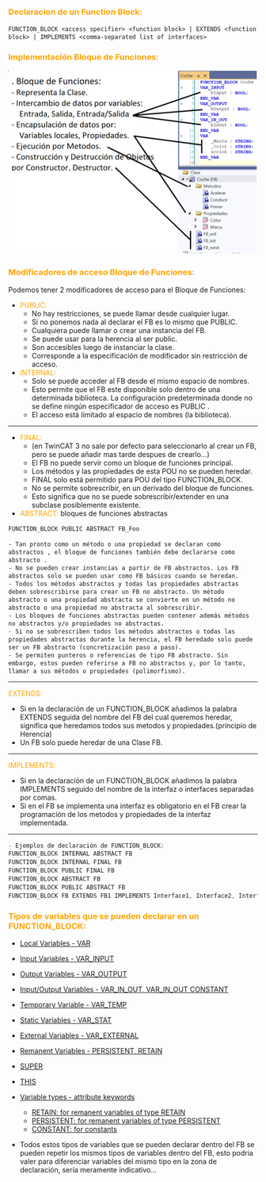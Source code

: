 ### <span style="color:orange">Declaracion de un Function Block:</span> 
```iecst
FUNCTION_BLOCK <access specifier> <function block> | EXTENDS <function block> | IMPLEMENTS <comma-separated list of interfaces>
```
### <span style="color:orange">Implementación Bloque de Funciones:</span> 

![Function_Block](../imagenes/Function_Block_Coche.png)


### <span style="color:orange">Modificadores de acceso Bloque de Funciones:</span> 
Podemos tener 2 modificadores de acceso para el Bloque de Funciones:

- <span style="color:orange">PUBLIC:</span> 
    - No hay restricciones, se puede llamar desde cualquier lugar. 
    - Si no ponemos nada al declarar el FB es lo mismo que PUBLIC.
    - Cualquiera puede llamar o crear una instancia del FB.
    - Se puede usar para la herencia al ser public. 
    - Son accesibles luego de instanciar la clase.
    - Corresponde a la especificación de modificador sin restricción de acceso.
- <span style="color:orange">INTERNAL:</span> 
    - Solo se puede acceder al FB desde el mismo espacio de nombres. 
    - Esto permite que el FB este disponible solo dentro de una determinada biblioteca.
La configuración predeterminada donde no se define ningún especificador de acceso es PUBLIC .
    - El acceso está limitado al espacio de nombres (la biblioteca).
***    
- <span style="color:orange">FINAL:</span>
    - (en TwinCAT 3 no sale por defecto para seleccionarlo al crear un FB, pero se puede añadir mas tarde despues de crearlo...) 
    - El FB no puede servir como un bloque de funciones principal. 
    - Los métodos y las propiedades de esta POU no se pueden heredar. 
    - FINAL solo está permitido para POU del tipo FUNCTION_BLOCK.
    - No se permite sobrescribir, en un derivado del bloque de funciones. 
    - Esto significa que no se puede sobrescribir/extender en una subclase posiblemente existente.    
- <span style="color:orange">ABSTRACT:</span> 
bloques de funciones abstractas
```javascript
FUNCTION_BLOCK PUBLIC ABSTRACT FB_Foo
```
    - Tan pronto como un método o una propiedad se declaran como abstractos , el bloque de funciones también debe declararse como abstracto .
    - No se pueden crear instancias a partir de FB abstractos. Los FB abstractos solo se pueden usar como FB básicos cuando se heredan.
    - Todos los métodos abstractos y todas las propiedades abstractas deben sobrescribirse para crear un FB no abstracto. Un método abstracto o una propiedad abstracta se convierte en un método no abstracto o una propiedad no abstracta al sobrescribir.
    - Los bloques de funciones abstractas pueden contener además métodos no abstractos y/o propiedades no abstractas.
    - Si no se sobrescriben todos los métodos abstractos o todas las propiedades abstractas durante la herencia, el FB heredado solo puede ser un FB abstracto (concretización paso a paso).
    - Se permiten punteros o referencias de tipo FB abstracto. Sin embargo, estos pueden referirse a FB no abstractos y, por lo tanto, llamar a sus métodos o propiedades (polimorfismo).   

***
<span style="color:orange"> EXTENDS:</span> 
- Si en la declaración de un FUNCTION_BLOCK añadimos la palabra EXTENDS seguida del nombre del FB del cual queremos heredar, significa que heredamos todos sus metodos y propiedades.(principio de Herencia)
- Un FB solo puede heredar de una Clase FB.
***
<span style="color:orange"> IMPLEMENTS:</span> 
- Si en la declaración de un FUNCTION_BLOCK añadimos la palabra IMPLEMENTS seguido del nombre de la interfaz o interfaces separadas por comas.
- Si en el FB se implementa una interfaz es obligatorio en el FB crear la programación de los metodos y propiedades de la interfaz implementada.
***

```javascript
- Ejemplos de declaración de FUNCTION_BLOCK:
FUNCTION_BLOCK INTERNAL ABSTRACT FB
FUNCTION_BLOCK INTERNAL FINAL FB
FUNCTION_BLOCK PUBLIC FINAL FB
FUNCTION_BLOCK ABSTRACT FB
FUNCTION_BLOCK PUBLIC ABSTRACT FB
FUNCTION_BLOCK FB EXTENDS FB1 IMPLEMENTS Interface1, Interface2, Interface3
```
### <span style="color:orange">Tipos de variables que se pueden declarar en un FUNCTION_BLOCK:</span> 

- [Local Variables - VAR](https://infosys.beckhoff.com/content/1033/tc3_plc_intro/2528755083.html)
- [Input Variables - VAR_INPUT](https://infosys.beckhoff.com/content/1033/tc3_plc_intro/2528760459.html)
- [Output Variables - VAR_OUTPUT](https://infosys.beckhoff.com/content/1033/tc3_plc_intro/2528765835.html)
- [Input/Output Variables - VAR_IN_OUT, VAR_IN_OUT CONSTANT](https://infosys.beckhoff.com/content/1033/tc3_plc_intro/2528771211.html)

- [Temporary Variable - VAR_TEMP](https://infosys.beckhoff.com/content/1033/tc3_plc_intro/2528781963.html)
- [Static Variables - VAR_STAT](https://infosys.beckhoff.com/content/1033/tc3_plc_intro/2528787339.html)
- [External Variables - VAR_EXTERNAL](https://infosys.beckhoff.com/content/1033/tc3_plc_intro/2528792715.html)

- [Remanent Variables - PERSISTENT, RETAIN](https://infosys.beckhoff.com/content/1033/tc3_plc_intro/2528803467.html)
- [SUPER](https://infosys.beckhoff.com/content/1033/tc3_plc_intro/2528837771.html)
- [THIS](https://infosys.beckhoff.com/content/1033/tc3_plc_intro/2528843147.html)
- [Variable types - attribute keywords](https://infosys.beckhoff.com/content/1033/tc3_plc_intro/2528848523.html)
    - [RETAIN: for remanent variables of type RETAIN](https://infosys.beckhoff.com/content/1033/tc3_plc_intro/2528803467.html)
    - [PERSISTENT: for remanent variables of type PERSISTENT](https://infosys.beckhoff.com/content/1033/tc3_plc_intro/2528803467.html)
    - [CONSTANT: for constants](https://infosys.beckhoff.com/content/1033/tc3_plc_intro/2529284235.html#2529371275)

- Todos estos tipos de variables que se pueden declarar dentro del FB se pueden repetir los mismos tipos de variables dentro del FB,
esto podria valer para diferenciar variables del mismo tipo en la zona de declaración, sería meramente indicativo...

